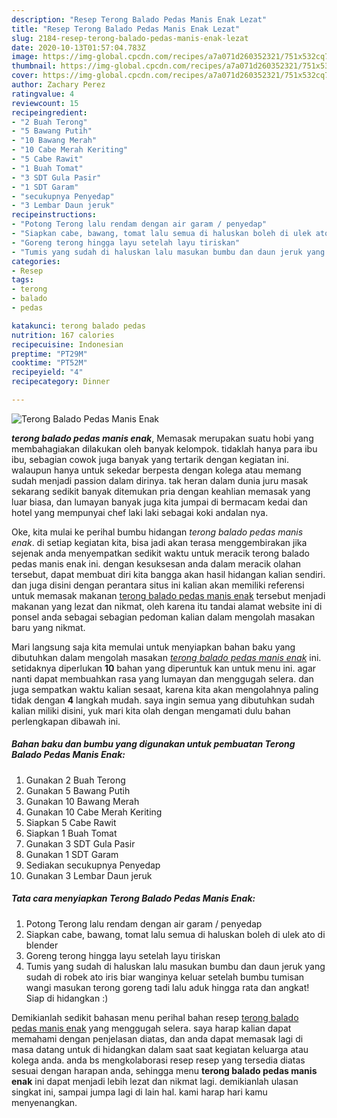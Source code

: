 ```yaml
---
description: "Resep Terong Balado Pedas Manis Enak Lezat"
title: "Resep Terong Balado Pedas Manis Enak Lezat"
slug: 2184-resep-terong-balado-pedas-manis-enak-lezat
date: 2020-10-13T01:57:04.783Z
image: https://img-global.cpcdn.com/recipes/a7a071d260352321/751x532cq70/terong-balado-pedas-manis-enak-foto-resep-utama.jpg
thumbnail: https://img-global.cpcdn.com/recipes/a7a071d260352321/751x532cq70/terong-balado-pedas-manis-enak-foto-resep-utama.jpg
cover: https://img-global.cpcdn.com/recipes/a7a071d260352321/751x532cq70/terong-balado-pedas-manis-enak-foto-resep-utama.jpg
author: Zachary Perez
ratingvalue: 4
reviewcount: 15
recipeingredient:
- "2 Buah Terong"
- "5 Bawang Putih"
- "10 Bawang Merah"
- "10 Cabe Merah Keriting"
- "5 Cabe Rawit"
- "1 Buah Tomat"
- "3 SDT Gula Pasir"
- "1 SDT Garam"
- "secukupnya Penyedap"
- "3 Lembar Daun jeruk"
recipeinstructions:
- "Potong Terong lalu rendam dengan air garam / penyedap"
- "Siapkan cabe, bawang, tomat lalu semua di haluskan boleh di ulek ato di blender"
- "Goreng terong hingga layu setelah layu tiriskan"
- "Tumis yang sudah di haluskan lalu masukan bumbu dan daun jeruk yang sudah di robek ato iris biar wanginya keluar setelah bumbu tumisan wangi masukan terong goreng tadi lalu aduk hingga rata dan angkat! Siap di hidangkan :)"
categories:
- Resep
tags:
- terong
- balado
- pedas

katakunci: terong balado pedas 
nutrition: 167 calories
recipecuisine: Indonesian
preptime: "PT29M"
cooktime: "PT52M"
recipeyield: "4"
recipecategory: Dinner

---
```



![Terong Balado Pedas Manis Enak](https://img-global.cpcdn.com/recipes/a7a071d260352321/751x532cq70/terong-balado-pedas-manis-enak-foto-resep-utama.jpg)

<b><i>terong balado pedas manis enak</i></b>, Memasak merupakan suatu hobi yang membahagiakan dilakukan oleh banyak kelompok. tidaklah hanya para ibu ibu, sebagian cowok juga banyak yang tertarik dengan kegiatan ini. walaupun hanya untuk sekedar berpesta dengan kolega atau memang sudah menjadi passion dalam dirinya. tak heran dalam dunia juru masak sekarang sedikit banyak ditemukan pria dengan keahlian memasak yang luar biasa, dan lumayan banyak juga kita jumpai di bermacam kedai dan hotel yang mempunyai chef laki laki sebagai koki andalan nya.



Oke, kita mulai ke perihal bumbu hidangan <i>terong balado pedas manis enak</i>. di setiap kegiatan kita, bisa jadi akan terasa menggembirakan jika sejenak anda menyempatkan sedikit waktu untuk meracik terong balado pedas manis enak ini. dengan kesuksesan anda dalam meracik olahan tersebut, dapat membuat diri kita bangga akan hasil hidangan kalian sendiri. dan juga disini dengan perantara situs ini kalian akan memiliki referensi untuk memasak makanan <u>terong balado pedas manis enak</u> tersebut menjadi makanan yang lezat dan nikmat, oleh karena itu tandai alamat website ini di ponsel anda sebagai sebagian pedoman kalian dalam mengolah masakan baru yang nikmat.


Mari langsung saja kita memulai untuk menyiapkan bahan baku yang dibutuhkan dalam mengolah masakan <u><i>terong balado pedas manis enak</i></u> ini. setidaknya diperlukan <b>10</b> bahan yang diperuntuk kan untuk menu ini. agar nanti dapat membuahkan rasa yang lumayan dan menggugah selera. dan juga sempatkan waktu kalian sesaat, karena kita akan mengolahnya paling tidak dengan <b>4</b> langkah mudah. saya ingin semua yang dibutuhkan sudah kalian miliki disini, yuk mari kita olah dengan mengamati dulu bahan perlengkapan dibawah ini.

<!--inarticleads1-->

##### Bahan baku dan bumbu yang digunakan untuk pembuatan Terong Balado Pedas Manis Enak:

1. Gunakan 2 Buah Terong
1. Gunakan 5 Bawang Putih
1. Gunakan 10 Bawang Merah
1. Gunakan 10 Cabe Merah Keriting
1. Siapkan 5 Cabe Rawit
1. Siapkan 1 Buah Tomat
1. Gunakan 3 SDT Gula Pasir
1. Gunakan 1 SDT Garam
1. Sediakan secukupnya Penyedap
1. Gunakan 3 Lembar Daun jeruk




<!--inarticleads2-->

##### Tata cara menyiapkan Terong Balado Pedas Manis Enak:

1. Potong Terong lalu rendam dengan air garam / penyedap
1. Siapkan cabe, bawang, tomat lalu semua di haluskan boleh di ulek ato di blender
1. Goreng terong hingga layu setelah layu tiriskan
1. Tumis yang sudah di haluskan lalu masukan bumbu dan daun jeruk yang sudah di robek ato iris biar wanginya keluar setelah bumbu tumisan wangi masukan terong goreng tadi lalu aduk hingga rata dan angkat! Siap di hidangkan :)




Demikianlah sedikit bahasan menu perihal bahan resep <u>terong balado pedas manis enak</u> yang menggugah selera. saya harap kalian dapat memahami dengan penjelasan diatas, dan anda dapat memasak lagi di masa datang untuk di hidangkan dalam saat saat kegiatan keluarga atau kolega anda. anda bs mengkolaborasi resep resep yang tersedia diatas sesuai dengan harapan anda, sehingga menu <b>terong balado pedas manis enak</b> ini dapat menjadi lebih lezat dan nikmat lagi. demikianlah ulasan singkat ini, sampai jumpa lagi di lain hal. kami harap hari kamu menyenangkan.
